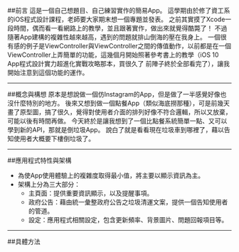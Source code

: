 
##前言
這是一個自己想題目、自己練習實作的簡易App。
這學期由於修了資工系的iOS程式設計課程，老師要大家期末想一個專題並發表。
之前其實摸了Xcode一段時間，偶而看一看網路上的教學，並且跟著實作，做出來就覺得酷斃了！
不過隨著App建構的複雜性越來越高，遇到的問題就排山倒海的壓在我身上。
一個很有感的例子是ViewController與ViewController之間的傳值動作，以前都是在一個ViewController上弄簡單的功能，這幾個月開始照著參考書上的教學（iOS 10 App程式設計實力超進化實戰攻略那本，買很久了  前陣子終於全部看完了），讓我開始注意到這個功能的運作。
****
##概念與構想
原本是想說做一個仿Instagram的App，但是做了一半感覺好像也沒什麼特別的地方。
後來又想到做一個點餐App（類似海底撈那種），可是前幾天畫了原型圖，搞了很久，覺得對使用者介面的排列好像不符合邏輯，所以又放棄，可能以後有時間再做。
今天終於是讓我想到了一個比點餐系統簡單一點、又可以學到新的API，那就是倒垃圾App。
說白了就是看看現在垃圾車到哪裡了，藉以告知使用者大概要下樓倒垃圾了。
****
##應用程式特性與架構
* 為使App使用體驗上的複雜度取得最小值，將主要以顯示資訊為主。
* 架構上分為三大部分：
    * 主頁面：提供重要資訊顯示，以及提醒事項。
    * 政府公告：藉由統一彙整政府公告之垃圾清運文案，提供一個告知使用者的管道。
    * 設定：應用程式相關設定，包含更新頻率、背景圖片、問題回報項目等。
****
##具體方法
